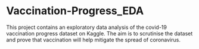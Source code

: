 # Vaccination-Progress_EDA
This project contains an exploratory data analysis of the covid-19 vaccination progress dataset on Kaggle. The aim is to scrutinise the dataset and prove that vaccination will help mitigate the spread of coronavirus.
